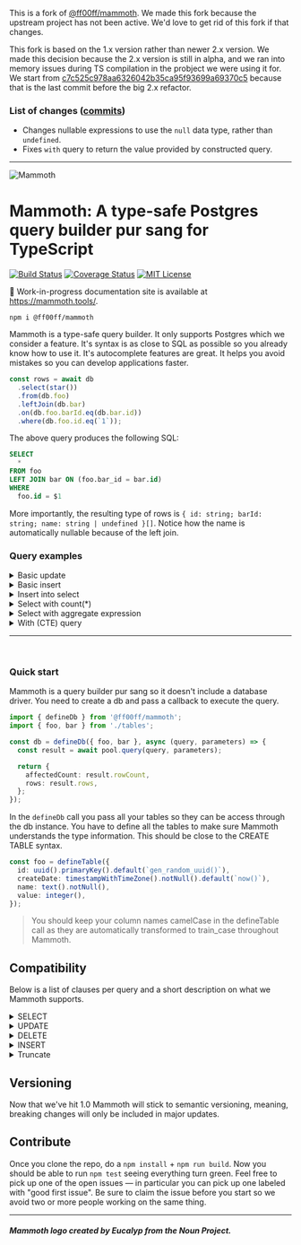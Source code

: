 This is a fork of [@ff00ff/mammoth](https://github.com/Ff00ff/mammoth).  We made this fork because the upstream project has not been active.  We'd love to get rid of this fork if that changes.

This fork is based on the 1.x version rather than newer 2.x version.  We made this decision because the 2.x version is still in alpha, and we ran into memory issues during TS compilation in the probject we were using it for.  We start from [c7c525c978aa6326042b35ca95f93699a69370c5](https://github.com/Anrok/mammoth/commit/c7c525c978aa6326042b35ca95f93699a69370c5) because that is the last commit before the big 2.x refactor.

### List of changes ([commits](https://github.com/Anrok/mammoth/compare/upstream-v1...main))
- Changes nullable expressions to use the `null` data type, rather than `undefined`.
- Fixes `with` query to return the value provided by constructed query.

---

![Mammoth](https://s3-eu-west-1.amazonaws.com/mammoth-static.ff00ff.nl/mammoth-logo.png)

# Mammoth: A type-safe Postgres query builder pur sang for TypeScript

[![Build Status](https://img.shields.io/endpoint.svg?url=https%3A%2F%2Factions-badge.atrox.dev%2Fff00ff%2Fmammoth%2Fbadge%3Fref%3Dmaster&style=flat)](https://actions-badge.atrox.dev/ff00ff/mammoth/goto?ref=master)
[![Coverage Status](https://coveralls.io/repos/github/Ff00ff/mammoth/badge.svg?branch=master)](https://coveralls.io/github/Ff00ff/mammoth?branch=master)
[![MIT License](https://img.shields.io/github/license/ff00ff/mammoth.svg)](https://raw.githubusercontent.com/Ff00ff/mammoth/master/LICENSE)

📖 Work-in-progress documentation site is available at https://mammoth.tools/.

```
npm i @ff00ff/mammoth
```

Mammoth is a type-safe query builder. It only supports Postgres which we consider a feature. It's syntax is as close to SQL as possible so you already know how to use it. It's autocomplete features are great. It helps you avoid mistakes so you can develop applications faster.

```ts
const rows = await db
  .select(star())
  .from(db.foo)
  .leftJoin(db.bar)
  .on(db.foo.barId.eq(db.bar.id))
  .where(db.foo.id.eq(`1`));
```

The above query produces the following SQL:

```sql
SELECT
  *
FROM foo
LEFT JOIN bar ON (foo.bar_id = bar.id)
WHERE
  foo.id = $1
```

More importantly, the resulting type of rows is `{ id: string; barId: string; name: string | undefined }[]`. Notice how the name is automatically nullable because of the left join.

### Query examples

<details>
  <summary>Basic update</summary>

```ts
const updateCount = await db.update(db.foo).set({ name: `Test` }).where(db.foo.value.gt(0));
```

```sql
UPDATE foo
SET
  name = $1
WHERE
  value > $2
```

</details>

<details>
  <summary>Basic insert</summary>

```ts
const rows = await db
  .insertInto(db.foo)
  .values({
    name: `Test`,
    value: 123,
  })
  .returning(`id`);
```

```sql
INSERT INTO foo (
  name,
  value
) VALUES (
  $1,
  $2
)
RETURNING
  id
```

</details>

<details>
  <summary>Insert into select</summary>

```ts
const affectedCount = await db
  .insertInto(db.foo, ['name'])
  .select(db.bar.name)
  .from(db.bar)
  .where(db.bar.name.isNotNull());
```

```sql
INSERT INTO foo (name)
SELECT
  bar.name
FROM bar
WHERE
  bar.name IS NOT NULL
```

</details>

<details>
  <summary>Select with count(*)</summary>

```ts
db.select(count()).from(db.foo);
```

```sql
SELECT COUNT(*) FROM foo
```

</details>

<details>
  <summary>Select with aggregate expression</summary>

```ts
db.select(arrayAgg(db.foo.name.orderBy(db.foo.name.desc()))).from(db.foo);
```

```sql
SELECT array_agg(foo.name ORDER BY foo.name DESC) "arrayAgg" FROM foo
```

</details>

<details>
  <summary>With (CTE) query</summary>

```ts
db.with(
  `regionalSales`,
  () =>
    db
      .select(db.orderLog.region, sum(db.orderLog.amount).as(`totalSales`))
      .from(db.orderLog)
      .groupBy(db.orderLog.region),
  `topRegions`,
  ({ regionalSales }) =>
    db
      .select(regionalSales.region)
      .from(regionalSales)
      .where(
        regionalSales.totalSales.gt(
          db.select(sum(regionalSales.totalSales).divide(10)).from(regionalSales),
        ),
      ),
  ({ topRegions }) =>
    db
      .select(
        db.orderLog.region,
        db.orderLog.product,
        sum(db.orderLog.quantity).as(`productUnits`),
        sum(db.orderLog.amount).as(`productSales`),
      )
      .from(db.orderLog)
      .where(db.orderLog.region.in(db.select(topRegions.region).from(topRegions)))
      .groupBy(db.orderLog.region, db.orderLog.product),
);
```

```sql
WITH "regionalSales" AS (SELECT order_log.region, SUM (order_log.amount) "totalSales" FROM order_log GROUP BY order_log.region), "topRegions" AS (SELECT "regionalSales".region FROM "regionalSales" WHERE "regionalSales"."totalSales" > (SELECT SUM ("regionalSales"."totalSales") / $1 FROM "regionalSales")) SELECT order_log.region, order_log.product, SUM (order_log.quantity) "productUnits", SUM (order_log.amount) "productSales" FROM order_log WHERE order_log.region IN (SELECT "topRegions".region FROM "topRegions") GROUP BY order_log.region, order_log.product
```

</details>

---

<br/>

### Quick start

Mammoth is a query builder pur sang so it doesn't include a database driver. You need to create a db and pass a callback to execute the query.

```ts
import { defineDb } from '@ff00ff/mammoth';
import { foo, bar } from './tables';

const db = defineDb({ foo, bar }, async (query, parameters) => {
  const result = await pool.query(query, parameters);

  return {
    affectedCount: result.rowCount,
    rows: result.rows,
  };
});
```

In the `defineDb` call you pass all your tables so they can be access through the db instance. You have to define all the tables to make sure Mammoth understands the type information. This should be close to the CREATE TABLE syntax.

```ts
const foo = defineTable({
  id: uuid().primaryKey().default(`gen_random_uuid()`),
  createDate: timestampWithTimeZone().notNull().default(`now()`),
  name: text().notNull(),
  value: integer(),
});
```

> You should keep your column names camelCase in the defineTable call as they are automatically transformed to train_case throughout Mammoth.

## Compatibility

Below is a list of clauses per query and a short description on what we Mammoth supports.

<details>
  <summary>SELECT</summary>

- [ WITH [ RECURSIVE ] with_query [, ...] ] — Partial support. Recursive not supported yet.
- SELECT [ ALL | DISTINCT [ ON ( expression [, ...] ) ] ] — Mostly supported. Distinct not yet.
- [ \* | expression [ [ AS ] output_name ] [, ...] ] — mostly supported. Selecting certain expressions like update queries, insert and delete queries are not supported yet. Select queries are though.
- [ FROM from_item [, ...] ] — partially supported. Only 1 table is currently supported in the from.
- [ WHERE condition ] — mostly supported. The condition concept is pretty broad but it should contain a lot of cases.
- [ GROUP BY grouping_element [, ...] ] — supported.
- [ HAVING condition [, ...] ] — supported.
- [ WINDOW window_name AS ( window_definition ) [, ...] ] — not supported.
- [ { UNION | INTERSECT | EXCEPT } [ ALL | DISTINCT ] select ] — not supported yet
- [ ORDER BY expression [ ASC | DESC | USING operator ] [ NULLS { FIRST | LAST } ] [, ...] ] — supported, but expressions are pretty broad and there might be cases not covered yet.
- [ LIMIT { count | ALL } ] — supported.
- [ OFFSET start [ ROW | ROWS ] ] — supported.
- [ FETCH { FIRST | NEXT } [ count ] { ROW | ROWS } ONLY ] — supported
- [ FOR { UPDATE | NO KEY UPDATE | SHARE | KEY SHARE } [ OF table_name [, ...] ] [ NOWAIT | SKIP LOCKED ] [...] ] — supported

</details>

<details>
  <summary>UPDATE</summary>

- [ WITH [ RECURSIVE ] with_query [, ...] ] — Partial support. Recursive not supported yet.
- UPDATE [ ONLY ] table_name [ * ] [ [ AS ] alias ] — supported
- SET { column_name = { expression | DEFAULT } | — supported, but expression concept is very broad and might be incomplete
- ( column_name [, ...] ) = [ ROW ] ( { expression | DEFAULT } [, ...] ) | — supported, but expression concept is very broad and might be incomplete in some cases
- ( column_name [, ...] ) = ( sub-SELECT ) — not supported
- } [, ...]
- [ FROM from_item [, ...] ] — partially supported. Only 1 table as from item is supported
- [ WHERE condition | WHERE CURRENT OF cursor_name ] — supported, but the condition concept is very broad and is incomplete in some cases.
- [ RETURNING \* | output_expression [ [ AS ] output_name ] [, ...] ] — supported, but up to 10 expressions

</details>

<details>
  <summary>DELETE</summary>

- [ WITH [ RECURSIVE ] with_query [, ...] ] — Partial support. Recursive not supported yet.
- DELETE FROM [ ONLY ] table_name [ * ] [ [ AS ] alias ] — supported
- [ USING from_item [, ...] ] — supported
- [ WHERE condition | WHERE CURRENT OF cursor_name ] — supported, but the condition concept is very broad and might be incomplete
- [ RETURNING \* | output_expression [ [ AS ] output_name ] [, ... ] ] — supported, but up to 10 expressions
</details>

<details>
  <summary>INSERT</summary>

- [ WITH [ RECURSIVE ] with_query [, ...] ] — Partial support. Recursive not supported yet.
- INSERT INTO table_name [ AS alias ] [ ( column_name [, ...] ) ] — supported
- [ OVERRIDING { SYSTEM | USER } VALUE ] — not supported
- { DEFAULT VALUES | VALUES ( { expression | DEFAULT } [, ...] ) [, ...] | query } - supported, but expression is a broad concept and may not be complete
- [ ON CONFLICT [ conflict_target ] conflict_action ] — supported
- [ RETURNING \* | output_expression [ [ AS ] output_name ] [, ...] ] — supported, but limited to 10 expressions
</details>

<details>
  <summary>Truncate</summary>

- RESTART IDENTITY
- CASCADE 
</details>

## Versioning

Now that we've hit 1.0 Mammoth will stick to semantic versioning, meaning, breaking changes will only be included in major updates.

## Contribute

Once you clone the repo, do a `npm install` + `npm run build`. Now you should be able to run `npm test` seeing everything turn green. Feel free to pick up one of the open issues — in particular you can pick up one labeled with "good first issue". Be sure to claim the issue before you start so we avoid two or more people working on the same thing.

---

##### Mammoth logo created by Eucalyp from the Noun Project.
